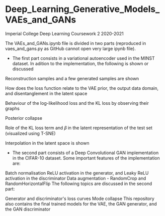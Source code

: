 # Deep_Learning_Generative_Models_VAEs_and_GANs 

Imperial College Deep Learning Coursework 2 2020-2021

The VAEs_and_GANs.ipynb file is divided in two parts (reproduced in vaes_and_gans.py as GitHub cannot open very large ipynb file).

* The first part consists in a variational autoencoder used in the MINST dataset. In adition to the implementation, the following is shown or discussed

Reconstruction samples and a few generated samples are shown

How does the loss function relate to the VAE prior, the output data domain, and disentanglement in the latent space

Behaviour of the log-likelihood loss and the KL loss by observing their graphs

Posterior collapse

Role of the KL loss term and 𝛽 in the latent representation of the test set (visualized using T-SNE)

Interpolation in the latent space is shown

* The second part consists of a Deep Convolutional GAN implementation in the CIFAR-10 dataset. Some important features of the implementation are:

Batch normalisation
ReLU activation in the generator, and Leaky ReLU activation in the discriminator
Data augmentation - RandomCrop and RandomHorizontalFlip
The following topics are discussed in the second part:

Generator and discriminator's loss curves
Mode collapse
This repository also contains the final trained models for the VAE, the GAN generator, and the GAN discriminator
